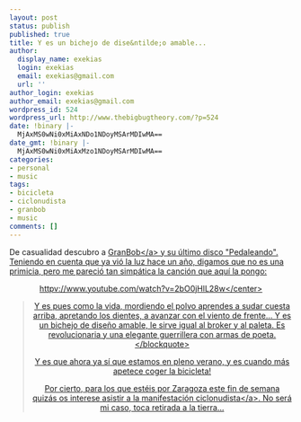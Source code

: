 ```yaml
---
layout: post
status: publish
published: true
title: Y es un bichejo de dise&ntilde;o amable...
author:
  display_name: exekias
  login: exekias
  email: exekias@gmail.com
  url: ''
author_login: exekias
author_email: exekias@gmail.com
wordpress_id: 524
wordpress_url: http://www.thebigbugtheory.com/?p=524
date: !binary |-
  MjAxMS0wNi0xMiAxNDo1NDoyMSArMDIwMA==
date_gmt: !binary |-
  MjAxMS0wNi0xMiAxMzo1NDoyMSArMDIwMA==
categories:
- personal
- music
tags:
- bicicleta
- ciclonudista
- granbob
- music
comments: []
---
```

<p>De casualidad descubro a <a href="http:&#47;&#47;www.granbob.com">GranBob<&#47;a> y su &uacute;ltimo disco "Pedaleando". Teniendo en cuenta que ya vi&oacute; la luz hace un a&ntilde;o, digamos que no es una primicia, pero me pareci&oacute; tan simp&aacute;tica la canci&oacute;n que aqu&iacute; la pongo:</p>
<p><center>httpv:&#47;&#47;www.youtube.com&#47;watch?v=2bO0jHlL28w<&#47;center></p>
<blockquote><p>Y es pues como la vida, mordiendo el polvo aprendes a sudar cuesta arriba, apretando los dientes, a avanzar con el viento de frente... Y es un bichejo de dise&ntilde;o amable, le sirve igual al broker y al paleta. Es revolucionaria y una elegante guerrillera con armas de poeta.<&#47;blockquote></p>
<p>Y es que ahora ya s&iacute; que estamos en pleno verano, y es cuando m&aacute;s apetece coger la bicicleta!</p>
<p>Por cierto, para los que est&eacute;is por Zaragoza este fin de semana quiz&aacute;s os interese asistir a la <a href="http:&#47;&#47;www.ciclonudista.net&#47;">manifestaci&oacute;n ciclonudista<&#47;a>. No ser&aacute; mi caso, toca retirada a la tierra...</p>
